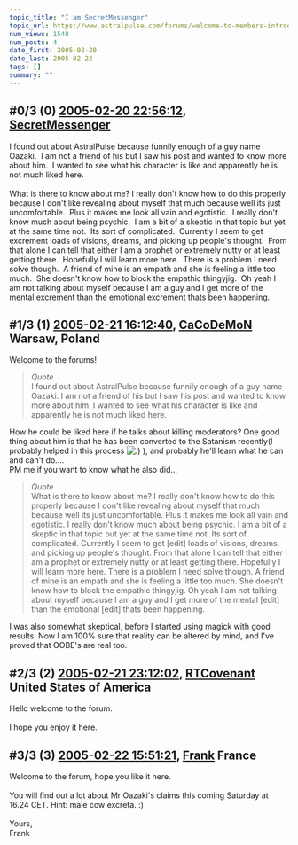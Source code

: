 ```yaml
---
topic_title: "I am SecretMessenger"
topic_url: https://www.astralpulse.com/forums/welcome-to-members-introductions!/i-am-secretmessenger
num_views: 1548
num_posts: 4
date_first: 2005-02-20
date_last: 2005-02-22
tags: []
summary: ""
---
```


## \#0/3 (0) [2005-02-20 22:56:12](https://www.astralpulse.com/forums/index.php?msg=151058), [SecretMessenger](https://www.astralpulse.com/forums/profile/?u=8460)  ##
<section>
I found out about AstralPulse because funnily enough of a guy name Oazaki.  I am not a friend of his but I saw his post and wanted to know more about him.  I wanted to see what his character is like and apparently he is not much liked here.
<br>
<br>
What is there to know about me? I really don't know how to do this properly because I don't like revealing about myself that much because well its just uncomfortable.  Plus it makes me look all vain and egotistic.  I really don't know much about being psychic.  I am a bit of a skeptic in that topic but yet at the same time not.  Its sort of complicated.  Currently I seem to get excrement loads of visions, dreams, and picking up people's thought.  From that alone I can tell that either I am a prophet or extremely nutty or at least getting there.  Hopefully I will learn more here.  There is a problem I need solve though.  A friend of mine is an empath and she is feeling a little too much.  She doesn't know how to block the empathic thingyjig.  Oh yeah I am not talking about myself because I am a guy and I get more of the mental excrement than the emotional excrement thats been happening.
</section>

## \#1/3 (1) [2005-02-21 16:12:40](https://www.astralpulse.com/forums/index.php?msg=151262), [CaCoDeMoN](https://www.astralpulse.com/forums/profile/?u=4798) Warsaw, Poland ##
<section>
Welcome to the forums!
<br>
<blockquote class="bbc_standard_quote">
 <cite>
  Quote
 </cite>
 <br>
 I found out about AstralPulse because funnily enough of a guy name Oazaki. I am not a friend of his but I saw his post and wanted to know more about him. I wanted to see what his character is like and apparently he is not much liked here.
 <br>
</blockquote>
How he could be liked here if he talks about killing moderators? One good thing about him is that he has been converted to the Satanism recently(I probably helped in this process
<img alt=":)" class="smiley" src="https://www.astralpulse.com/forums/Smileys/fugue/smiley.png" title="Smiley"/>
), and probably he'll learn what he can and can't do....
<br>
PM me if you want to know what he also did...
<br>
<blockquote class="bbc_standard_quote">
 <cite>
  Quote
 </cite>
 <br>
 What is there to know about me? I really don't know how to do this properly because I don't like revealing about myself that much because well its just uncomfortable. Plus it makes me look all vain and egotistic. I really don't know much about being psychic. I am a bit of a skeptic in that topic but yet at the same time not. Its sort of complicated. Currently I seem to get [edit] loads of visions, dreams, and picking up people's thought. From that alone I can tell that either I am a prophet or extremely nutty or at least getting there. Hopefully I will learn more here. There is a problem I need solve though. A friend of mine is an empath and she is feeling a little too much. She doesn't know how to block the empathic thingyjig. Oh yeah I am not talking about myself because I am a guy and I get more of the mental [edit] than the emotional [edit] thats been happening.
 <br>
</blockquote>
I was also somewhat skeptical, before I started using magick with good results. Now I am 100% sure that reality can be altered by mind, and I've proved that OOBE's are real too.
</section>

## \#2/3 (2) [2005-02-21 23:12:02](https://www.astralpulse.com/forums/index.php?msg=151370), [RTCovenant](https://www.astralpulse.com/forums/profile/?u=8389) United States of America ##
<section>
Hello welcome to the forum.
<br>
<br>
I hope you enjoy it here.
</section>

## \#3/3 (3) [2005-02-22 15:51:21](https://www.astralpulse.com/forums/index.php?msg=151595), [Frank](https://www.astralpulse.com/forums/profile/?u=359) France ##
<section>
Welcome to the forum, hope you like it here.
<br>
<br>
You will find out a lot about Mr Oazaki's claims this coming Saturday at 16.24 CET. Hint: male cow excreta. :)
<br>
<br>
Yours,
<br>
Frank
</section>